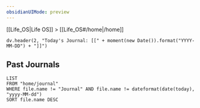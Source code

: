 ```yaml
---
obsidianUIMode: preview
---
```


[[Life_OS|Life OS]] > [[Life_OS#/home|/home]]

<!-- Journal: The journal template is generated when you create a new note in this folder. -->

<!-- Today's Journal: Displays today's journal, whether created or not. -->

```dataviewjs
dv.header(2, "Today's Journal: [[" + moment(new Date()).format("YYYY-MM-DD") + "]]")
```

## Past Journals

<!-- Past Journals: List past journals, sorted from newest to oldest. -->

```dataview
LIST
FROM "home/journal"
WHERE file.name != "Journal" AND file.name != dateformat(date(today), "yyyy-MM-dd")
SORT file.name DESC
```
